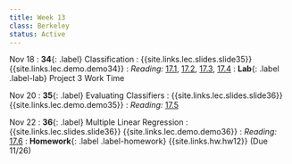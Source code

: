 ```yaml
---
title: Week 13
class: Berkeley
status: Active
---
```


Nov 18
: **34**{: .label} Classification
    : {{site.links.lec.slides.slide35}} {{site.links.lec.demo.demo34}}
: _Reading:_ [17.1](https://inferentialthinking.com/chapters/17/1/Nearest_Neighbors.html), [17.2](https://inferentialthinking.com/chapters/17/2/Training_and_Testing.html), [17.3](https://inferentialthinking.com/chapters/17/3/Rows_of_Tables.html), [17.4](https://inferentialthinking.com/chapters/17/4/Implementing_the_Classifier.html)
: **Lab**{: .label .label-lab} Project 3 Work Time

Nov 20
: **35**{: .label} Evaluating Classifiers
    : {{site.links.lec.slides.slide36}} {{site.links.lec.demo.demo35}}
: _Reading:_ [17.5](https://inferentialthinking.com/chapters/17/5/Accuracy_of_the_Classifier.html)

Nov 22
: **36**{: .label} Multiple Linear Regression 
    : {{site.links.lec.slides.slide36}} {{site.links.lec.demo.demo36}}
: _Reading:_ [17.6](https://inferentialthinking.com/chapters/17/6/Multiple_Regression.html)
: **Homework**{: .label .label-homework} {{site.links.hw.hw12}} (Due 11/26)